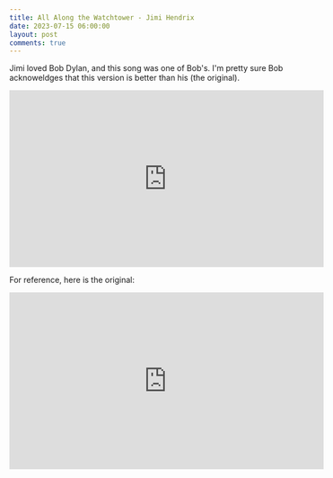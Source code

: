 ```yaml
---
title: All Along the Watchtower - Jimi Hendrix
date: 2023-07-15 06:00:00
layout: post
comments: true
---
```


Jimi loved Bob Dylan, and this song was one of Bob's. I'm pretty sure Bob acknoweldges that this version is better than his (the original).


<iframe width="560" height="315" src="https://www.youtube.com/embed/TLV4_xaYynY" title="YouTube video player" frameborder="0" allow="accelerometer; autoplay; clipboard-write; encrypted-media; gyroscope; picture-in-picture; web-share" allowfullscreen></iframe>


For reference, here is the original: 

<iframe width="560" height="315" src="https://www.youtube.com/embed/bT7Hj-ea0VE" title="YouTube video player" frameborder="0" allow="accelerometer; autoplay; clipboard-write; encrypted-media; gyroscope; picture-in-picture; web-share" allowfullscreen></iframe>